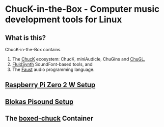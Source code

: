 # ChucK-in-the-Box - Computer music development tools for Linux

## What is this?

ChucK-in-the-Box contains

1. The [ChucK](https://chuck.stanford.edu/)
ecosystem: ChucK, miniAudicle, ChuGins and
[ChuGL](https://chuck.stanford.edu/chugl/),
2. [FluidSynth](https://www.fluidsynth.org/)
SoundFont-based tools, and
3. The [Faust](https://faust.grame.fr/)
audio programming language.  

## [Raspberry Pi Zero 2 W Setup](Raspberry-Pi-Zero-2-W-Setup.md)

## [Blokas Pisound Setup](docs/Blokas-Pisound-Setup.md)

## The [boxed-chuck](docs/boxed-chuck.md) Container
